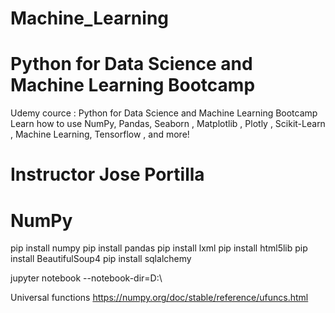 # Machine_Learning
# Python for Data Science and Machine Learning Bootcamp

Udemy cource : Python for Data Science and Machine Learning Bootcamp Learn how to use NumPy, Pandas, Seaborn , Matplotlib , Plotly , Scikit-Learn , Machine Learning, Tensorflow , and more!

# Instructor Jose Portilla


# NumPy
pip install numpy
pip install pandas
pip install lxml
pip install html5lib
pip install BeautifulSoup4
pip install sqlalchemy

jupyter notebook --notebook-dir=D:\


Universal functions 
https://numpy.org/doc/stable/reference/ufuncs.html


